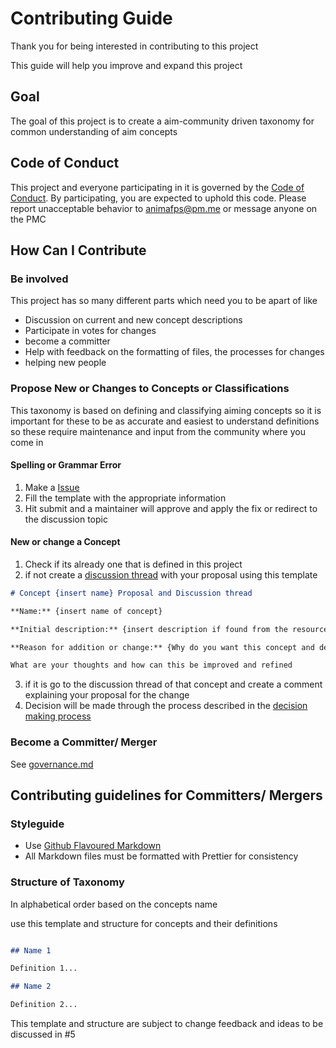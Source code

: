 # Contributing Guide

Thank you for being interested in contributing to this project

This guide will help you improve and expand this project

## Goal

The goal of this project is to create a aim-community driven taxonomy for common understanding of aim concepts

## Code of Conduct

This project and everyone participating in it is governed by the [Code of Conduct](code_of_conduct.md). By participating, you are expected to uphold this code. Please report unacceptable behavior to animafps@pm.me or message anyone on the PMC

## How Can I Contribute

### Be involved

This project has so many different parts which need you to be apart of like

- Discussion on current and new concept descriptions
- Participate in votes for changes
- become a committer
- Help with feedback on the formatting of files, the processes for changes
- helping new people

### Propose New or Changes to Concepts or Classifications

This taxonomy is based on defining and classifying aiming concepts so it is important for these to be as accurate and easiest to understand definitions so these require maintenance and input from the community where you come in

#### Spelling or Grammar Error

1. Make a [Issue](https://github.com/aiming-taxonomy/aiming-taxonomy/issues/new/choose/)
2. Fill the template with the appropriate information
3. Hit submit and a maintainer will approve and apply the fix or redirect to the discussion topic

#### New or change a Concept

1. Check if its already one that is defined in this project
2. if not create a [discussion thread](https://github.com/aiming-taxonomy/aiming-taxonomy/discussions/new) with your proposal using this template
```markdown
# Concept {insert name} Proposal and Discussion thread

**Name:** {insert name of concept}

**Initial description:** {insert description if found from the resources thread or give a draft description so people know what you are talking about}

**Reason for addition or change:** {Why do you want this concept and description added to the taxonomy and its uses}

What are your thoughts and how can this be improved and refined
```
3. if it is go to the discussion thread of that concept and create a comment explaining your proposal for the change
4. Decision will be made through the process described in the [decision making process](governance.md#Decision-making-process)

### Become a Committer/ Merger

See [governance.md](governance.md#Committers/-Mergers)

## Contributing guidelines for Committers/ Mergers

### Styleguide

- Use [Github Flavoured Markdown](https://github.github.com/gfm/)
- All Markdown files must be formatted with Prettier for consistency

### Structure of Taxonomy

In alphabetical order based on the concepts name

use this template and structure for concepts and their definitions

```markdown

## Name 1

Definition 1...

## Name 2

Definition 2...

```

This template and structure are subject to change feedback and ideas to be discussed in #5